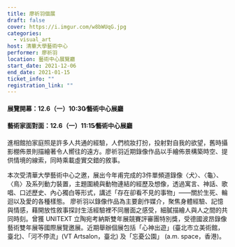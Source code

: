 ```yaml
---
title: 廖祈羽個展
draft: false
cover: https://i.imgur.com/w8bWUqG.jpg
categories:
  - visual_art
host: 清華大學藝術中心
performer: 廖祈羽
location: 藝術中心展覽廳
start_date: 2021-12-06
end_date: 2021-01-15
ticket_info: ""
registration_link: ""
---
```


#### 展覽開幕：12.6（一）10:30∕藝術中心展廳
#### 藝術家面對面：12.6（一）11:15∕藝術中心展廳

進相館拍家庭照是許多人共通的經驗，人們梳妝打扮，投射對自我的欲望，舊時攝影棚佈景則描繪著令人嚮往的遠方。廖祈羽近期錄像作品以手繪佈景構築時空、提供情境的線索，同時乘載虛實交錯的敘事。

本次受清華大學藝術中心之邀，展出今年甫完成的3件單頻道錄像〈犬〉、〈龜〉、〈鳥〉及系列動力裝置，主題圍繞與動物連結的經歷及想像，透過寓言、神話、歌唱、口述歷史、內心獨白等形式，講述「存在卻看不見的事物」——關於生死、輪迴以及愛的各種樣態。
廖祈羽以錄像作品為主要創作媒介，聚焦身體經驗、記憶與情感，藉開放性敘事探討生活經驗裡不同層面之感受，細膩描繪人與人之間的共同時刻。曾獲 UNITEXT 立陶宛考納斯雙年展競賽評審團特別獎，受德國波昂錄像藝術雙年展等國際展覽邀展。近期舉辦個展包括「心神出遊」(臺北市立美術館，臺北)、「河不停流」(VT Artsalon，臺北) 及「忘憂公園」 (a.m. space，香港)。 

